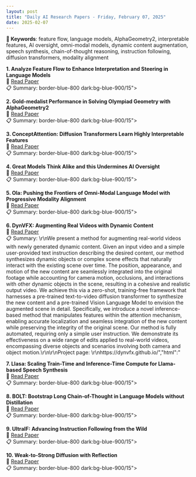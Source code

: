 ```yaml
---
layout: post
title: "Daily AI Research Papers - Friday, February 07, 2025"
date: 2025-02-07
---
```


**🔑 Keywords**: feature flow, language models, AlphaGeometry2, interpretable features, AI oversight, omni-modal models, dynamic content augmentation, speech synthesis, chain-of-thought reasoning, instruction following, diffusion transformers, modality alignment

**1. Analyze Feature Flow to Enhance Interpretation and Steering in Language
  Models**  
🔗 [Read Paper](https://huggingface.co/papers/2502.03032)  
📋 Summary: border-blue-800 dark:bg-blue-900/15">

**2. Gold-medalist Performance in Solving Olympiad Geometry with
  AlphaGeometry2**  
🔗 [Read Paper](https://huggingface.co/papers/2502.03544)  
📋 Summary: border-blue-800 dark:bg-blue-900/15">

**3. ConceptAttention: Diffusion Transformers Learn Highly Interpretable
  Features**  
🔗 [Read Paper](https://huggingface.co/papers/2502.04320)  
📋 Summary: border-blue-800 dark:bg-blue-900/15">

**4. Great Models Think Alike and this Undermines AI Oversight**  
🔗 [Read Paper](https://huggingface.co/papers/2502.04313)  
📋 Summary: border-blue-800 dark:bg-blue-900/15">

**5. Ola: Pushing the Frontiers of Omni-Modal Language Model with Progressive
  Modality Alignment**  
🔗 [Read Paper](https://huggingface.co/papers/2502.04328)  
📋 Summary: border-blue-800 dark:bg-blue-900/15">

**6. DynVFX: Augmenting Real Videos with Dynamic Content**  
🔗 [Read Paper](https://huggingface.co/papers/2502.03621)  
📋 Summary: \r\nWe present a method for augmenting real-world videos with newly generated dynamic content. Given an input video and a simple user-provided text instruction describing the desired content, our method synthesizes dynamic objects or complex scene effects that naturally interact with the existing scene over time. The position, appearance, and motion of the new content are seamlessly integrated into the original footage while accounting for camera motion, occlusions, and interactions with other dynamic objects in the scene, resulting in a cohesive and realistic output video. We achieve this via a zero-shot, training-free framework that harnesses a pre-trained text-to-video diffusion transformer to synthesize the new content and a pre-trained Vision Language Model to envision the augmented scene in detail. Specifically, we introduce a novel inference-based method that manipulates features within the attention mechanism, enabling accurate localization and seamless integration of the new content while preserving the integrity of the original scene. Our method is fully automated, requiring only a simple user instruction. We demonstrate its effectiveness on a wide range of edits applied to real-world videos, encompassing diverse objects and scenarios involving both camera and object motion.\r\n\r\nProject page: \r\nhttps://dynvfx.github.io/&quot;,&quot;html&quot;:&quot;

**7. Llasa: Scaling Train-Time and Inference-Time Compute for Llama-based
  Speech Synthesis**  
🔗 [Read Paper](https://huggingface.co/papers/2502.04128)  
📋 Summary: border-blue-800 dark:bg-blue-900/15">

**8. BOLT: Bootstrap Long Chain-of-Thought in Language Models without
  Distillation**  
🔗 [Read Paper](https://huggingface.co/papers/2502.03860)  
📋 Summary: border-blue-800 dark:bg-blue-900/15">

**9. UltraIF: Advancing Instruction Following from the Wild**  
🔗 [Read Paper](https://huggingface.co/papers/2502.04153)  
📋 Summary: border-blue-800 dark:bg-blue-900/15">

**10. Weak-to-Strong Diffusion with Reflection**  
🔗 [Read Paper](https://huggingface.co/papers/2502.00473)  
📋 Summary: border-blue-800 dark:bg-blue-900/15">
